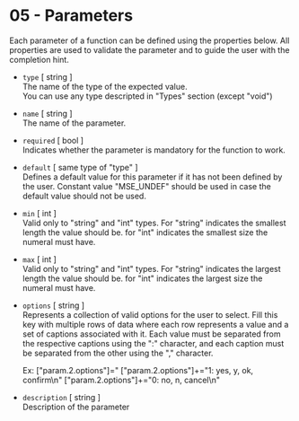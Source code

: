 # 05 - Parameters

Each parameter of a function can be defined using the properties below.
All properties are used to validate the parameter and to guide the user
with the completion hint.

- `type`        [ string ]  
  The name of the type of the expected value.  
  You can use any type descripted in "Types" section (except "void")

- `name`        [ string ]  
  The name of the parameter.

- `required`    [ bool ]  
  Indicates whether the parameter is mandatory for the function to work.

- `default`     [ same type of "type" ]  
  Defines a default value for this parameter if it has not been defined by
  the user. Constant value "MSE_UNDEF" should be used in case the default
  value should not be used.

- `min`         [ int ]  
  Valid only to "string" and "int" types.
  For "string" indicates the smallest length the value should be.
  for "int" indicates the smallest size the numeral must have.

- `max`         [ int ]  
  Valid only to "string" and "int" types.
  For "string" indicates the largest length the value should be.
  for "int" indicates the largest size the numeral must have.

- `options`     [ string ]  
  Represents a collection of valid options for the user to select.
  Fill this key with multiple rows of data where each row represents a 
  value and a set of captions associated with it.
  Each value must be separated from the respective captions using the ":" 
  character, and each caption must be separated from the other using the 
  "," character.

  Ex:
  ["param.2.options"]="
  ["param.2.options"]+="1: yes, y, ok, confirm\n"
  ["param.2.options"]+="0: no, n, cancel\n"

- `description` [ string ]  
  Description of the parameter

